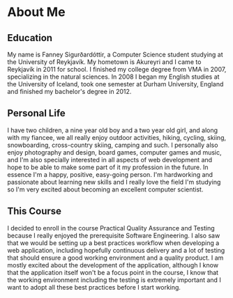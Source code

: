 About Me
=========

## Education
My name is Fanney Sigurðardóttir, a Computer Science student studying at the University of Reykjavík. 
My hometown is Akureyri and I came to Reykjavík in 2011 for school. 
I finished my college degree from VMA in 2007, specializing in the natural sciences. 
In 2008 I began my English studies at the University of Iceland, took one semester at Durham University, 
England and finished my bachelor's degree in 2012.

## Personal Life
I have two children, a nine year old boy and a two year old girl, 
and along with my fiancee, we all really enjoy outdoor activities, hiking, cycling, skiing, snowboarding,
cross-country skiing, camping and such.
I personally also enjoy photography and design, board games, computer games and music, and I'm also specially interested in
all aspects of web development and hope to be able to make some part of it my profession in the future.
In essence I'm a happy, positive, easy-going person. 
I'm hardworking and passionate about learning new skills and I really love the field I'm studying 
so I'm very excited about becoming an excellent computer scientist.

## This Course
I decided to enroll in the course Practical Quality Assurance and Testing because I really enjoyed the prerequisite 
Software Engineering. I also saw that we would be setting up a best practices workflow when developing
a web application, including hopefully continuous delivery and a lot of testing that should ensure a good working environment
and a quality product. I am mostly excited about the development of the application, although I know that the application itself
won't be a focus point in the course, I know that the working environment including the testing is extremely important
and I want to adopt all these best practices before I start working.
